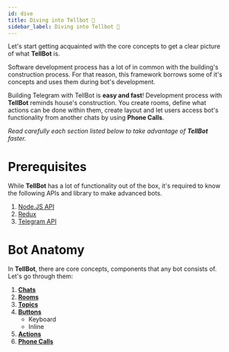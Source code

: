 ```yaml
---
id: dive
title: Diving into Tellbot 🤖
sidebar_label: Diving into Tellbot 🤖
---
```


Let's start getting acquainted with the core concepts to get a clear picture of what **TellBot** is.

Software development process has a lot of in common with the building's construction process. 
For that reason, this framework borrows some of it's concepts and uses them during bot's development.

Building Telegram with TellBot is **easy and fast**! Development process with **TellBot** reminds house's construction. 
You create rooms, define what actions can be done within them, create layout and let users access bot's functionality from another chats by using **Phone Calls**.

_Read carefully each section listed below to take advantage of **TellBot** faster._

# Prerequisites
 While **TellBot**  has a lot of functionality out of the box, it's required to know the following APIs and library to make advanced bots.
 1. [Node.JS API](https://nodejs.org/api/)
 2. [Redux](https://redux.js.org)
 3. [Telegram API](https://core.telegram.org/bots/api)

# Bot Anatomy
In **TellBot**, there are core concepts, components that any bot consists of. 
Let's go through them: 
1. [**Chats** ](chats.md)
2. [**Rooms** ](rooms.md)
3. [**Topics** ](topics.md)
4. [**Buttons** ](buttons.md)
    - Keyboard
    - Inline
5. [**Actions** ](actions.md)
6. [**Phone Calls** ](phoneCalls.md)
